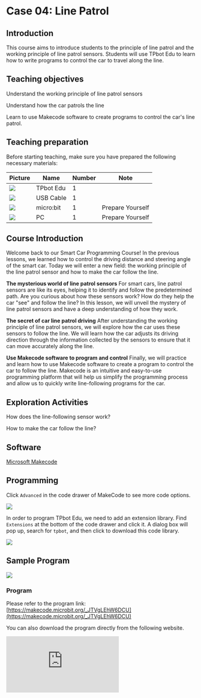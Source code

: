 ﻿---
sidebar_position: 4
sidebar_label: Line Patrol
---

# Case 04: Line Patrol

## Introduction

This course aims to introduce students to the principle of line patrol and the working principle of line patrol sensors. Students will use TPbot Edu to learn how to write programs to control the car to travel along the line.

## Teaching objectives

Understand the working principle of line patrol sensors

Understand how the car patrols the line

Learn to use Makecode software to create programs to control the car's line patrol.

## Teaching preparation

Before starting teaching, make sure you have prepared the following necessary materials:

| Picture | Name | Number | Note |
|---|---|---|---|
| ![](https://wiki-media-ef.oss-cn-hongkong.aliyuncs.com/docs/microbit/microbit-smart-car/microbit-tpbot-edu/TPBot_tianpeng_edu.png)| TPbot Edu | 1 |   |
| ![](https://wiki-media-ef.oss-cn-hongkong.aliyuncs.com/docs/microbit/interesting-case/cutebot-fun-football-game-kit/cases-libraries/images/USB-data-cable.png) | USB Cable | 1 |   |
| ![](https://wiki-media-ef.oss-cn-hongkong.aliyuncs.com/docs/microbit/interesting-case/cutebot-fun-football-game-kit/cases-libraries/images/microbit.png) | micro:bit | 1 | Prepare Yourself |
| ![](https://wiki-media-ef.oss-cn-hongkong.aliyuncs.com/docs/microbit/interesting-case/cutebot-fun-football-game-kit/cases-libraries/images/pc.png) | PC | 1 | Prepare Yourself |

## Course Introduction

Welcome back to our Smart Car Programming Course! In the previous lessons, we learned how to control the driving distance and steering angle of the smart car. Today we will enter a new field: the working principle of the line patrol sensor and how to make the car follow the line.

**The mysterious world of line patrol sensors**
For smart cars, line patrol sensors are like its eyes, helping it to identify and follow the predetermined path. Are you curious about how these sensors work? How do they help the car "see" and follow the line? In this lesson, we will unveil the mystery of line patrol sensors and have a deep understanding of how they work.

**The secret of car line patrol driving**
After understanding the working principle of line patrol sensors, we will explore how the car uses these sensors to follow the line. We will learn how the car adjusts its driving direction through the information collected by the sensors to ensure that it can move accurately along the line.

**Use Makecode software to program and control**
Finally, we will practice and learn how to use Makecode software to create a program to control the car to follow the line. Makecode is an intuitive and easy-to-use programming platform that will help us simplify the programming process and allow us to quickly write line-following programs for the car.

## Exploration Activities

How does the line-following sensor work?

How to make the car follow the line?

## Software

[Microsoft Makecode](https://makecode.microbit.org/#)

## Programming

Click `Advanced` in the code drawer of MakeCode to see more code options.

![](https://wiki-media-ef.oss-cn-hongkong.aliyuncs.com/docs/microbit/interesting-case/classroom-science-pack/images/classroom-science-pack-add-extensions-02.png)

In order to program TPbot Edu, we need to add an extension library. Find `Extensions` at the bottom of the code drawer and click it. A dialog box will pop up, search for `tpbot`, and then click to download this code library.

![](https://wiki-media-ef.oss-cn-hongkong.aliyuncs.com/docs/microbit/microbit-smart-car/microbit-tpbot/images/TPBot_tianpeng_case_01_03.png)


## Sample Program

![](https://wiki-media-ef.oss-cn-hongkong.aliyuncs.com/docs/microbit/microbit-smart-car/microbit-tpbot-edu/TPBot_tianpeng_edu_case_04_07.png)

### Program

Please refer to the program link: [https://makecode.microbit.org/_JTVgLEhW6DCU](https://makecode.microbit.org/_JTVgLEhW6DCU)

You can also download the program directly from the following website.

<div
    style={{
        position: 'relative',
        paddingBottom: '60%',
        overflow: 'hidden',
    }}
>
    <iframe
        src="https://makecode.microbit.org/_JTVgLEhW6DCU"
        frameborder="0"
        sandbox="allow-popups allow-forms allow-scripts allow-same-origin"
        style={{
            position: 'absolute',
            width: '100%',
            height: '100%',
        }}
    />
</div>


## Conclusion

When powered on, the car patrols the line.

## Extended knowledge

**Working principle of line patrol sensor**

The working principle of line patrol sensor is actually quite interesting. It is like a robot's eyes, helping it to identify and move along a specific path. Let me explain it to you in detail:

**Basic principle**

The working principle of line patrol sensor is based on the characteristics of reflected light. It emits light (usually infrared) and then detects the reflection of these lights. When the sensor detects a black line on the ground, the black absorbs light and the reflected light is less, so the sensor will output a low-level signal; conversely, if a white line or background is detected, the white reflects more light, so the sensor will output a high-level signal.

**Structural composition**

Line patrol sensor usually consists of a set of infrared transmitters and receivers, which are arranged almost in parallel. When the line mark passes through the gap between the transmitter and the receiver, the receiver directly receives the reflected light.

**How to use**

In actual applications, the line patrol sensor is fixed to the bottom of the robot, usually placed vertically or horizontally to avoid interference from other factors. As the robot moves along the line, the line patrol sensor will continuously detect the line markings on the ground and output the corresponding electrical signals to tell the robot which direction it should go.

**Advantages and Features**

The main advantages of line patrol sensors are low cost, ease of use and high-precision detection capabilities. They are very useful in the fields of industrial automation, robot control and autonomous driving.

Through these principles, line patrol sensors can help robots or automated equipment accurately determine whether they are on the predetermined line, so as to make corresponding actions, such as adjusting direction or stopping movement. In this way, the robot can automatically walk and navigate along a specific line.****
